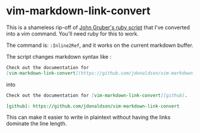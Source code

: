 # vim-markdown-link-convert 

This is a shameless rip-off of [John Gruber's ruby
script][gist] that I've converted into a vim
command. You'll need ruby for this to work. 

The command is: `:Inline2Ref`, and it works on the current markdown buffer.

The script changes markdown syntax like :
```markdown
Check out the documentation for
[vim-markdown-link-convert](https://github.com/jdonaldson/vim-markdown-link-convert).
```
into

```markdown
Check out the documentation for [vim-markdown-link-convert][github].

[github]: https://github.com/jdonaldson/vim-markdown-link-convert
```

This can make it easier to write in plaintext without having the links dominate
the line length.


[gist]: https://gist.github.com/gruber/1207378
